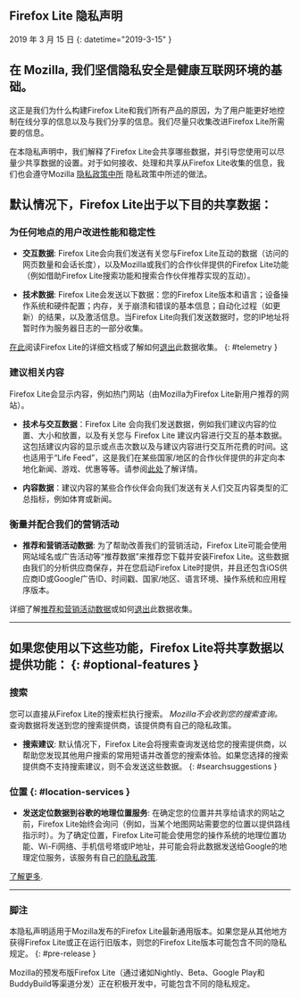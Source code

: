 ## <span class="privacy-header-firefox-lite">Firefox Lite</span> <span class="privacy-header-policy">隐私声明</span>

2019 年 3 月 15 日
{: datetime="2019-3-15" }

## 在 Mozilla, 我们坚信隐私安全是健康互联网环境的基础。

这正是我们为什么构建Firefox Lite和我们所有产品的原因，为了用户能更好地控制在线分享的信息以及与我们分享的信息。我们尽量只收集改进Firefox Lite所需要的信息。
 
在本隐私声明中，我们解释了Firefox Lite会共享哪些数据，并引导您使用可以尽量少共享数据的设置。对于如何接收、处理和共享从Firefox Lite收集的信息，我们也会遵守Mozilla [隐私政策中所](https://www.mozilla.org/privacy/) 隐私政策中所述的做法。

## 默认情况下，Firefox Lite出于以下目的共享数据：

### 为任何地点的用户改进性能和稳定性

* __交互数据__: Firefox Lite会向我们发送有关您与Firefox Lite互动的数据（访问的网页数量和会话长度），以及Mozilla或我们的合作伙伴提供的Firefox Lite功能（例如借助Firefox Lite搜索功能和搜索合作伙伴推荐实现的互动）。

* __技术数据__: Firefox Lite会发送以下数据：您的Firefox Lite版本和语言；设备操作系统和硬件配置；内存，关于崩溃和错误的基本信息；自动化过程（如更新）的结果，以及激活信息。当Firefox Lite向我们发送数据时，您的IP地址将暂时作为服务器日志的一部分收集。  

[在此](https://support.mozilla.org/kb/send-usage-data-firefox-mobile-devices)阅读Firefox Lite的详细文档或了解如何[退出](https://support.mozilla.org/kb/send-performance-data-improve-firefox)此数据收集。
{: #telemetry }

### 建议相关内容

Firefox Lite会显示内容，例如热门网站（由Mozilla为Firefox Lite新用户推荐的网站）。

* __技术与交互数据__：Firefox Lite 会向我们发送数据，例如我们建议内容的位置、大小和放置，以及有关您与 Firefox Lite 建议内容进行交互的基本数据。这包括建议内容的显示或点击次数以及与建议内容进行交互所花费的时间。这也适用于“Life Feed”，这是我们在某些国家/地区的合作伙伴提供的非定向本地化新闻、游戏、优惠等等。请参阅[此处](https://support.mozilla.org/kb/life-feed-firefox-lite)了解详情。

* __内容数据__：建议内容的某些合作伙伴会向我们发送有关人们交互内容类型的汇总指标，例如体育或新闻。

### 衡量并配合我们的营销活动

* __推荐和营销活动数据__: 为了帮助改善我们的营销活动，Firefox Lite可能会使用网站域名或广告活动等“推荐数据”来推荐您下载并安装Firefox Lite。这些数据由我们的分析供应商保存，并在您启动Firefox Lite时提供，并且还包含iOS供应商ID或Google广告ID、时间戳、国家/地区、语言环境、操作系统和应用程序版本。

详细了解[推荐和营销活动数据](https://github.com/mozilla-tw/Rocket/wiki/Telemetry#install-campaign-tracking)或如何[退出](https://support.mozilla.org/kb/send-usage-data-firefox-mobile-devices)此数据收集。

---

## 如果您使用以下这些功能，Firefox Lite将共享数据以提供功能： {: #optional-features }

### 搜索

您可以直接从Firefox Lite的搜索栏执行搜索。  _Mozilla不会收到您的搜索查询。_ 查询数据将发送到您的搜索提供商，该提供商有自己的隐私政策。  

* __搜索建议__: 默认情况下，Firefox Lite会将搜索查询发送给您的搜索提供商，以帮助您发现其他用户搜索的常用短语并改善您的搜索体验。如果您选择的搜索提供商不支持搜索建议，则不会发送这些数据。
{: #searchsuggestions }
    
### 位置 {: #location-services }

* __发送定位数据到谷歌的地理位置服务__: 在确定您的位置并共享给请求的网站之前，Firefox Lite始终会询问（例如，当某个地图网站需要您的位置以提供路线指示时）。为了确定位置，Firefox Lite可能会使用您的操作系统的地理位置功能、Wi-Fi网络、手机信号塔或IP地址，并可能会将此数据发送给Google的地理定位服务，该服务有自己[的隐私政策](https://www.google.com/privacy/lsf.html).

[了解更多](https://www.mozilla.org/firefox/geolocation/).

---

### 脚注

本隐私声明适用于Mozilla发布的Firefox Lite最新通用版本。如果您是从其他地方获得Firefox Lite或正在运行旧版本，则您的Firefox Lite版本可能包含不同的隐私规定。
{: #pre-release }

Mozilla的预发布版Firefox Lite（通过诸如Nightly、Beta、Google Play和BuddyBuild等渠道分发）正在积极开发中，可能包含不同的隐私规定。
